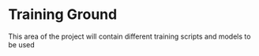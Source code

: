 # Training Ground
This area of the project will contain different training scripts and models to be used
